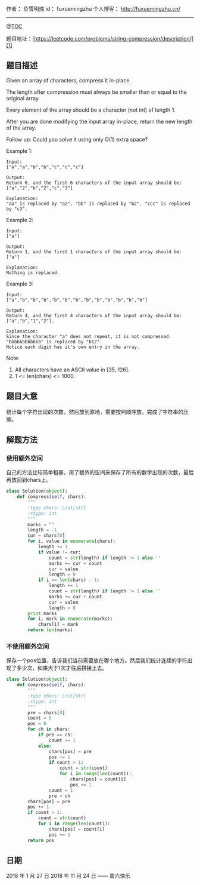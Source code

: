 
作者： 负雪明烛
id：	fuxuemingzhu
个人博客：	http://fuxuemingzhu.cn/

---
@[TOC](目录)

题目地址：[https://leetcode.com/problems/string-compression/description/][1]


## 题目描述

Given an array of characters, compress it in-place.

The length after compression must always be smaller than or equal to the original array.

Every element of the array should be a character (not int) of length 1.

After you are done modifying the input array in-place, return the new length of the array.


Follow up:
Could you solve it using only O(1) extra space?


Example 1:

    Input:
    ["a","a","b","b","c","c","c"]

    Output:
    Return 6, and the first 6 characters of the input array should be: ["a","2","b","2","c","3"]

    Explanation:
    "aa" is replaced by "a2". "bb" is replaced by "b2". "ccc" is replaced by "c3".

Example 2:

    Input:
    ["a"]
    
    Output:
    Return 1, and the first 1 characters of the input array should be: ["a"]
    
    Explanation:
    Nothing is replaced.

Example 3:

    Input:
    ["a","b","b","b","b","b","b","b","b","b","b","b","b"]
    
    Output:
    Return 4, and the first 4 characters of the input array should be: ["a","b","1","2"].
    
    Explanation:
    Since the character "a" does not repeat, it is not compressed. "bbbbbbbbbbbb" is replaced by "b12".
    Notice each digit has it's own entry in the array.
Note:
1. All characters have an ASCII value in [35, 126].
1. 1 <= len(chars) <= 1000.

## 题目大意

统计每个字符出现的次数，然后放到原地，需要按照顺序放。完成了字符串的压缩。

## 解题方法

### 使用额外空间

自己的方法比较简单粗暴，用了额外的空间来保存了所有的数字出现的次数，最后再放回到chars上。

```python
class Solution(object):
    def compress(self, chars):
        """
        :type chars: List[str]
        :rtype: int
        """
        marks = ""
        length = -1
        cur = chars[0]
        for i, value in enumerate(chars):
            length += 1
            if value != cur:
                count = str(length) if length != 1 else ''
                marks += cur + count
                cur = value
                length = 0
            if i == len(chars) - 1:
                length += 1
                count = str(length) if length != 1 else ''
                marks += cur + count
                cur = value
                length = 0
        print marks
        for i, mark in enumerate(marks):
            chars[i] = mark
        return len(marks)
```

### 不使用额外空间

保存一个pos位置，告诉我们当前需要放在哪个地方。然后我们统计连续的字符出现了多少次，如果大于1次才往后拼接上去。

```python
class Solution(object):
    def compress(self, chars):
        """
        :type chars: List[str]
        :rtype: int
        """
        pre = chars[0]
        count = 0
        pos = 0
        for ch in chars:
            if pre == ch:
                count += 1
            else:
                chars[pos] = pre
                pos += 1
                if count > 1:
                    count = str(count)
                    for i in range(len(count)):
                        chars[pos] = count[i]
                        pos += 1
                count = 1
                pre = ch
        chars[pos] = pre
        pos += 1
        if count > 1:
            count = str(count)
            for i in range(len(count)):
                chars[pos] = count[i]
                pos += 1
        return pos
```

## 日期

2018 年 1 月 27 日 
2018 年 11 月 24 日 —— 周六快乐

  [1]: https://leetcode.com/problems/string-compression/description/
